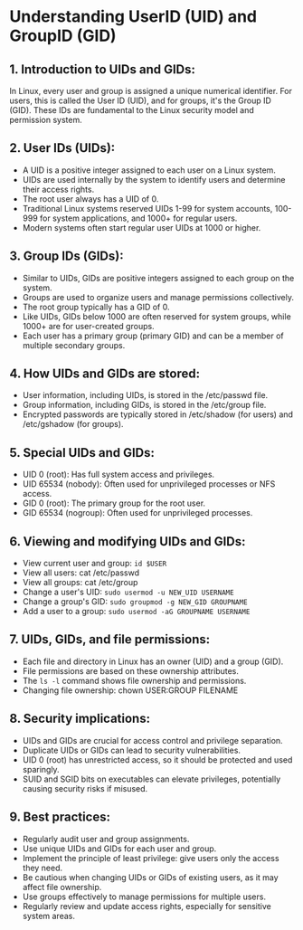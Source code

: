 # Understanding UserID (UID) and GroupID (GID)

## 1. Introduction to UIDs and GIDs:
In Linux, every user and group is assigned a unique numerical identifier. For users, this is called the User ID (UID), and for groups, it's the Group ID (GID). These IDs are fundamental to the Linux security model and permission system.

## 2. User IDs (UIDs):
- A UID is a positive integer assigned to each user on a Linux system.
- UIDs are used internally by the system to identify users and determine their access rights.
- The root user always has a UID of 0.
- Traditional Linux systems reserved UIDs 1-99 for system accounts, 100-999 for system applications, and 1000+ for regular users.
- Modern systems often start regular user UIDs at 1000 or higher.

## 3. Group IDs (GIDs):
- Similar to UIDs, GIDs are positive integers assigned to each group on the system.
- Groups are used to organize users and manage permissions collectively.
- The root group typically has a GID of 0.
- Like UIDs, GIDs below 1000 are often reserved for system groups, while 1000+ are for user-created groups.
- Each user has a primary group (primary GID) and can be a member of multiple secondary groups.

## 4. How UIDs and GIDs are stored:
- User information, including UIDs, is stored in the /etc/passwd file.
- Group information, including GIDs, is stored in the /etc/group file.
- Encrypted passwords are typically stored in /etc/shadow (for users) and /etc/gshadow (for groups).

## 5. Special UIDs and GIDs:
- UID 0 (root): Has full system access and privileges.
- UID 65534 (nobody): Often used for unprivileged processes or NFS access.
- GID 0 (root): The primary group for the root user.
- GID 65534 (nogroup): Often used for unprivileged processes.

## 6. Viewing and modifying UIDs and GIDs:
- View current user and group: `id $USER`
- View all users: cat /etc/passwd
- View all groups: cat /etc/group
- Change a user's UID: `sudo usermod -u NEW_UID USERNAME`
- Change a group's GID: `sudo groupmod -g NEW_GID GROUPNAME`
- Add a user to a group: `sudo usermod -aG GROUPNAME USERNAME`

## 7. UIDs, GIDs, and file permissions:
- Each file and directory in Linux has an owner (UID) and a group (GID).
- File permissions are based on these ownership attributes.
- The `ls -l` command shows file ownership and permissions.
- Changing file ownership: chown USER:GROUP FILENAME

## 8. Security implications:
- UIDs and GIDs are crucial for access control and privilege separation.
- Duplicate UIDs or GIDs can lead to security vulnerabilities.
- UID 0 (root) has unrestricted access, so it should be protected and used sparingly.
- SUID and SGID bits on executables can elevate privileges, potentially causing security risks if misused.

## 9. Best practices:
- Regularly audit user and group assignments.
- Use unique UIDs and GIDs for each user and group.
- Implement the principle of least privilege: give users only the access they need.
- Be cautious when changing UIDs or GIDs of existing users, as it may affect file ownership.
- Use groups effectively to manage permissions for multiple users.
- Regularly review and update access rights, especially for sensitive system areas.
